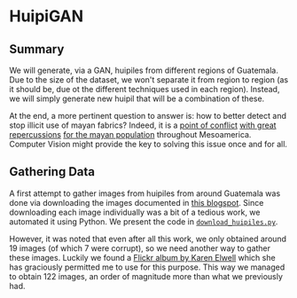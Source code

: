 # HuipiGAN


## Summary

We will generate, via a GAN, huipiles from different regions of Guatemala. Due to the size of the dataset, we won't separate it from region to region (as it should be, due ot the different techniques used in each region). Instead, we will simply generate new huipil that will be a combination of these.

At the end, a more pertinent question to answer is: how to better detect and stop illicit use of mayan fabrics? Indeed, it is a [point of conflict](https://www.plazapublica.com.gt/content/arte-robado-la-batalla-legal-de-las-tejedoras-mayas) [with great repercussions](https://www.mayanhands.org/blogs/news/the-huipil-in-danger) [for the mayan population](https://intercontinentalcry.org/es/tejedoras-mayas-proponen-ley-de-propiedad-intelectual-colectiva-2/) throughout Mesoamerica. Computer Vision might provide the key to solving this issue once and for all.

## Gathering Data

A first attempt to gather images from huipiles from around Guatemala was done via downloading the images documented in [this blogspot](http://huipilesdeguatemala.blogspot.com/2011/09/huipiles-cotidianos.html). Since downloading each image individually was a bit of a tedious work, we automated it using Python. We present the code in [`download_huipiles.py`](https://github.com/PDillis/HuipiGAN/blob/master/download_huipiles.py). 

However, it was noted that even after all this work, we only obtained around 19 images (of which 7 were corrupt), so we need another way to gather these images. Luckily we found a [Flickr album by Karen Elwell](https://www.flickr.com/photos/citlali/albums/72157600009235647) which she has graciously permitted me to use for this purpose. This way we managed to obtain 122 images, an order of magnitude more than what we previously had.
